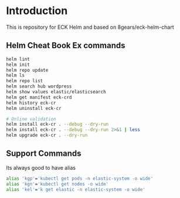 
# Introduction
This is repository for ECK Helm and based on 8gears/eck-helm-chart


## Helm Cheat Book Ex commands

```bash
helm lint
helm init   
helm repo update
helm ls
helm repo list
helm search hub wordpress
helm show values elastic/elasticsearch
helm get manifest eck-crd
helm history eck-cr
helm uninstall eck-cr

# Online validation 
helm install eck-cr . --debug --dry-run
helm install eck-cr . --debug --dry-run 2>&1 | less
helm upgrade eck-cr . --dry-run

```
## Support Commands

Its always good to have alias

```bash
alias 'kgp'='kubectl get pods -n elastic-system -o wide'
alias 'kgn'='kubectl get nodes -o wide'
alias 'kel'='k get elastic -n elastic-system -o wide'
```
